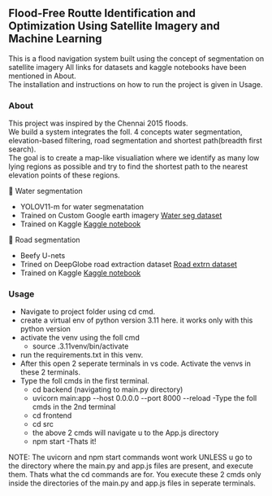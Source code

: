 ## Flood-Free Routte Identification and Optimization Using Satellite Imagery and Machine Learning

This is a flood navigation system built using the concept of segmentation on satellite imagery 
All links for datasets and kaggle notebooks have been mentioned in About.  
The installation and instructions on how to run the project is given in Usage.  

###  About
This project was inspired by the Chennai 2015 floods.  
We build a system integrates the foll. 4 concepts water segmentation, elevation-based filtering, road segmentation and shortest path(breadth first search).  
The goal is to create a map-like visualiation where we identify  as many low lying regions as possible and try to find the shortest path to the nearest elevation points of these regions.  

🔶 Water segmentation  
- YOLOV11-m for water segmenatation
- Trained on Custom Google earth imagery [Water seg dataset](https://universe.roboflow.com/reaserch/flood-area-segmentation-biizb)
- Trained on Kaggle [Kaggle notebook](https://www.kaggle.com/code/bhavnab/flood-segmentation/edit)

🔶 Road segmentation
- Beefy U-nets
- Trined on DeepGlobe road extraction dataset [Road extrn dataset](https://www.kaggle.com/datasets/balraj98/deepglobe-road-extraction-dataset)
- Trained on Kaggle [Kaggle notebook](https://www.kaggle.com/code/bhavnab/road-segmentation-using-satellite-images-u-net/edit)


### Usage

- Navigate to project folder using cd cmd.
- create a virtual env of python version 3.11 here. it works only with this python version
- activate the venv using the foll cmd
   - source .3.11venv/bin/activate
- run the requirements.txt in this venv.
- After this open 2 seperate terminals in vs code. Activate the venvs in these 2 terminals.
- Type the foll cmds in the first terminal. 
    - cd backend (navigating to main.py directory)
    - uvicorn main:app --host 0.0.0.0 --port 8000 --reload
-Type the foll cmds in the 2nd terminal
  - cd frontend
  - cd src
  - the above 2 cmds will navigate u to the App.js directory
  - npm start
-Thats it!

NOTE: The uvicorn and npm start commands wont work UNLESS u go to the directory where the main.py and app.js files are present, and execute them. Thats what the cd commands are for. You execute these 2 cmds only inside the directories of the main.py and app.js files in seperate terminals.

